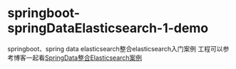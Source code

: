 # springboot-springDataElasticsearch-1-demo
springboot、spring data elasticsearch整合elasticsearch入门案例
工程可以参考博客一起看[SpringData整合Elasticsearch案例](https://iengchen.github.io/2018/01/11/SpringData%E6%95%B4%E5%90%88Elasticsearch%E6%A1%88%E4%BE%8B/)

